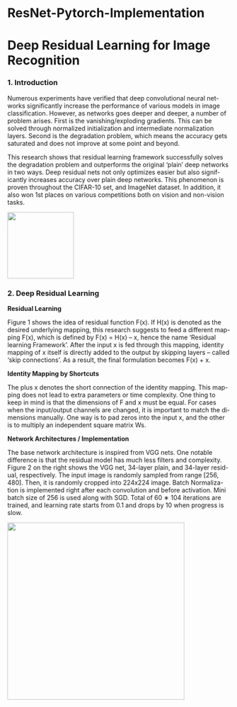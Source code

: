 # ResNet-Pytorch-Implementation

# Deep Residual Learning for Image Recognition

### 1. Introduction 

Numerous experiments have verified that deep convolutional neural net- works significantly increase the performance of various models in image classification. However, as networks goes deeper and deeper, a number of problem arises. First is the vanishing/exploding gradients. This can be solved through normalized initialization and intermediate normalization layers. Second is the degradation problem, which means the accuracy gets saturated and does not improve at some point and beyond.

This research shows that residual learning framework successfully solves the degradation problem and outperforms the original ‘plain’ deep networks in two ways. Deep residual nets not only optimizes easier but also signif- icantly increases accuracy over plain deep networks. This phenomenon is proven throughout the CIFAR-10 set, and ImageNet dataset. In addition, it also won 1st places on various competitions both on vision and non-vision tasks.

<img src="Residual.png" height="150"/>

### 2. Deep Residual Learning 

**Residual Learning**

Figure 1 shows the idea of residual function F(x). If H(x) is denoted as the desired underlying mapping, this research suggests to feed a different map- ping F(x), which is defined by F(x) = H(x) – x, hence the name ‘Residual learning Framework’. After the input x is fed through this mapping, identity mapping of x itself is directly added to the output by skipping layers – called ‘skip connections’. As a result, the final formulation becomes F(x) + x.

**Identity Mapping by Shortcuts**

The plus x denotes the short connection of the identity mapping. This map- ping does not lead to extra parameters or time complexity. One thing to keep in mind is that the dimensions of F and x must be equal. For cases when the input/output channels are changed, it is important to match the di- mensions manually. One way is to pad zeros into the input x, and the other is to multiply an independent square matrix Ws.

**Network Architectures / Implementation**

The base network architecture is inspired from VGG nets. One notable difference is that the residual model has much less filters and complexity. Figure 2 on the right shows the VGG net, 34-layer plain, and 34-layer resid- ual, respectively. The input image is randomly sampled from range [256, 480]. Then, it is randomly cropped into 224x224 image. Batch Normaliza- tion is implemented right after each convolution and before activation. Mini batch size of 256 is used along with SGD. Total of 60 ∗ 104 iterations are trained, and learning rate starts from 0.1 and drops by 10 when progress is slow.

<img src="Model.png" height="400"/>

